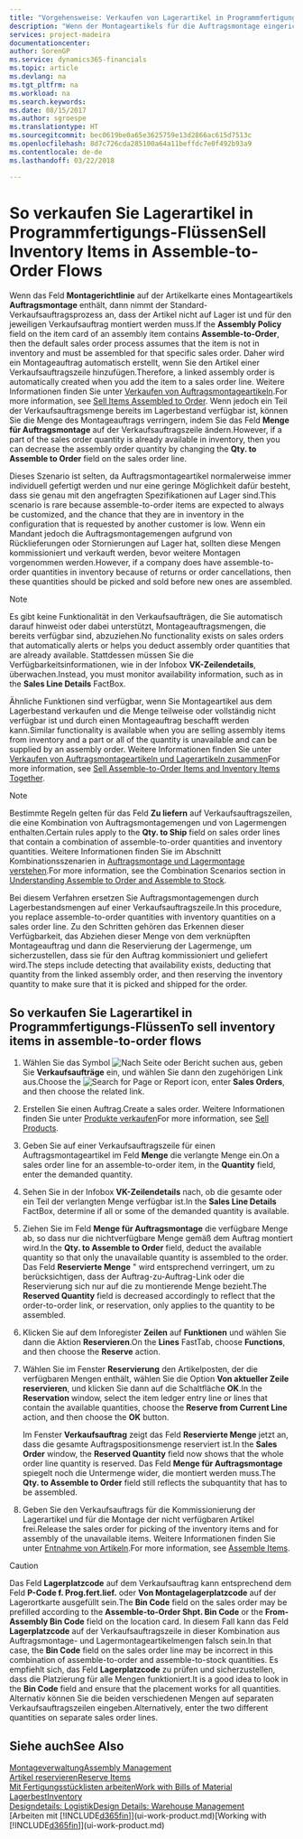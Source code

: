 ```yaml
---
title: "Vorgehensweise: Verkaufen von Lagerartikel in Programmfertigungs-Flüssen | Microsoft Docs"
description: "Wenn der Montageartikels für die Auftragsmontage eingerichtet ist, dann nimmt der Standard-Verkaufsauftragsprozess an, dass der Artikel nicht auf Lager ist und für den jeweiligen Verkaufsauftrag montiert werden muss. Daher wird ein Montageauftrag automatisch erstellt, wenn Sie den Artikel einer Verkaufsauftragszeile hinzufügen."
services: project-madeira
documentationcenter: 
author: SorenGP
ms.service: dynamics365-financials
ms.topic: article
ms.devlang: na
ms.tgt_pltfrm: na
ms.workload: na
ms.search.keywords: 
ms.date: 08/15/2017
ms.author: sgroespe
ms.translationtype: HT
ms.sourcegitcommit: bec0619be0a65e3625759e13d2866ac615d7513c
ms.openlocfilehash: 8d7c726cda285100a64a11beffdc7e0f492b93a9
ms.contentlocale: de-de
ms.lasthandoff: 03/22/2018

---
```

# <a name="sell-inventory-items-in-assemble-to-order-flows"></a><span data-ttu-id="5115f-104">So verkaufen Sie Lagerartikel in Programmfertigungs-Flüssen</span><span class="sxs-lookup"><span data-stu-id="5115f-104">Sell Inventory Items in Assemble-to-Order Flows</span></span>
<span data-ttu-id="5115f-105">Wenn das Feld **Montagerichtlinie** auf der Artikelkarte eines Montageartikels **Auftragsmontage** enthält, dann nimmt der Standard-Verkaufsauftragsprozess an, dass der Artikel nicht auf Lager ist und für den jeweiligen Verkaufsauftrag montiert werden muss.</span><span class="sxs-lookup"><span data-stu-id="5115f-105">If the **Assembly Policy** field on the item card of an assembly item contains **Assemble-to-Order**, then the default sales order process assumes that the item is not in inventory and must be assembled for that specific sales order.</span></span> <span data-ttu-id="5115f-106">Daher wird ein Montageauftrag automatisch erstellt, wenn Sie den Artikel einer Verkaufsauftragszeile hinzufügen.</span><span class="sxs-lookup"><span data-stu-id="5115f-106">Therefore, a linked assembly order is automatically created when you add the item to a sales order line.</span></span> <span data-ttu-id="5115f-107">Weitere Informationen finden Sie unter [Verkaufen von Auftragsmontageartikeln](assembly-how-to-sell-items-assembled-to-order.md).</span><span class="sxs-lookup"><span data-stu-id="5115f-107">For more information, see [Sell Items Assembled to Order](assembly-how-to-sell-items-assembled-to-order.md).</span></span> <span data-ttu-id="5115f-108">Wenn jedoch ein Teil der Verkaufsauftragsmenge bereits im Lagerbestand verfügbar ist, können Sie die Menge des Montageauftrags verringern, indem Sie das Feld **Menge für Auftragsmontage** auf der Verkaufsauftragszeile ändern.</span><span class="sxs-lookup"><span data-stu-id="5115f-108">However, if a part of the sales order quantity is already available in inventory, then you can decrease the assembly order quantity by changing the **Qty. to Assemble to Order** field on the sales order line.</span></span>  

<span data-ttu-id="5115f-109">Dieses Szenario ist selten, da Auftragsmontageartikel normalerweise immer individuell gefertigt werden und nur eine geringe Möglichkeit dafür besteht, dass sie genau mit den angefragten Spezifikationen auf Lager sind.</span><span class="sxs-lookup"><span data-stu-id="5115f-109">This scenario is rare because assemble-to-order items are expected to always be customized, and the chance that they are in inventory in the configuration that is requested by another customer is low.</span></span> <span data-ttu-id="5115f-110">Wenn ein Mandant jedoch die Auftragsmontagemengen aufgrund von Rücklieferungen oder Stornierungen auf Lager hat, sollten diese Mengen kommissioniert und verkauft werden, bevor weitere Montagen vorgenommen werden.</span><span class="sxs-lookup"><span data-stu-id="5115f-110">However, if a company does have assemble-to-order quantities in inventory because of returns or order cancellations, then these quantities should be picked and sold before new ones are assembled.</span></span>  

> [!NOTE]  
>  <span data-ttu-id="5115f-111">Es gibt keine Funktionalität in den Verkaufsaufträgen, die Sie automatisch darauf hinweist oder dabei unterstützt, Montageauftragsmengen, die bereits verfügbar sind, abzuziehen.</span><span class="sxs-lookup"><span data-stu-id="5115f-111">No functionality exists on sales orders that automatically alerts or helps you deduct assembly order quantities that are already available.</span></span> <span data-ttu-id="5115f-112">Stattdessen müssen Sie die Verfügbarkeitsinformationen, wie in der Infobox **VK-Zeilendetails**,  überwachen.</span><span class="sxs-lookup"><span data-stu-id="5115f-112">Instead, you must monitor availability information, such as in the **Sales Line Details** FactBox.</span></span>  

<span data-ttu-id="5115f-113">Ähnliche Funktionen sind verfügbar, wenn Sie Montageartikel aus dem Lagerbestand verkaufen und die Menge teilweise oder vollständig nicht verfügbar ist und durch einen Montageauftrag beschafft werden kann.</span><span class="sxs-lookup"><span data-stu-id="5115f-113">Similar functionality is available when you are selling assembly items from inventory and a part or all of the quantity is unavailable and can be supplied by an assembly order.</span></span> <span data-ttu-id="5115f-114">Weitere Informationen finden Sie unter [Verkaufen von Auftragsmontageartikeln und Lagerartikeln zusammen](assembly-how-to-sell-assemble-to-order-items-and-inventory-items-together.md)</span><span class="sxs-lookup"><span data-stu-id="5115f-114">For more information, see [Sell Assemble-to-Order Items and Inventory Items Together](assembly-how-to-sell-assemble-to-order-items-and-inventory-items-together.md).</span></span>  

> [!NOTE]  
>  <span data-ttu-id="5115f-115">Bestimmte Regeln gelten für das Feld **Zu liefern** auf Verkaufsauftragszeilen, die eine Kombination von Auftragsmontagemengen und von Lagermengen enthalten.</span><span class="sxs-lookup"><span data-stu-id="5115f-115">Certain rules apply to the **Qty. to Ship** field on sales order lines that contain a combination of assemble-to-order quantities and inventory quantities.</span></span> <span data-ttu-id="5115f-116">Weitere Informationen finden Sie im Abschnitt Kombinationsszenarien in [Auftragsmontage und Lagermontage verstehen](assembly-assemble-to-order-or-assemble-to-stock.md).</span><span class="sxs-lookup"><span data-stu-id="5115f-116">For more information, see the Combination Scenarios section in [Understanding Assemble to Order and Assemble to Stock](assembly-assemble-to-order-or-assemble-to-stock.md).</span></span>  

<span data-ttu-id="5115f-117">Bei diesem Verfahren ersetzen Sie Auftragsmontagemengen durch Lagerbestandsmengen auf einer Verkaufsauftragszeile.</span><span class="sxs-lookup"><span data-stu-id="5115f-117">In this procedure, you replace assemble-to-order quantities with inventory quantities on a sales order line.</span></span> <span data-ttu-id="5115f-118">Zu den Schritten gehören das Erkennen dieser Verfügbarkeit, das Abziehen dieser Menge von dem verknüpften Montageauftrag und dann die Reservierung der Lagermenge, um sicherzustellen, dass sie für den Auftrag kommissioniert und geliefert wird.</span><span class="sxs-lookup"><span data-stu-id="5115f-118">The steps include detecting that availability exists, deducting that quantity from the linked assembly order, and then reserving the inventory quantity to make sure that it is picked and shipped for the order.</span></span>  

## <a name="to-sell-inventory-items-in-assemble-to-order-flows"></a><span data-ttu-id="5115f-119">So verkaufen Sie Lagerartikel in Programmfertigungs-Flüssen</span><span class="sxs-lookup"><span data-stu-id="5115f-119">To sell inventory items in assemble-to-order flows</span></span>  
1.  <span data-ttu-id="5115f-120">Wählen Sie das Symbol ![Nach Seite oder Bericht suchen](media/ui-search/search_small.png "Nach Seite oder Bericht suchen") aus, geben Sie **Verkaufsaufträge** ein, und wählen Sie dann den zugehörigen Link aus.</span><span class="sxs-lookup"><span data-stu-id="5115f-120">Choose the ![Search for Page or Report](media/ui-search/search_small.png "Search for Page or Report icon") icon, enter **Sales Orders**, and then choose the related link.</span></span>  
2.  <span data-ttu-id="5115f-121">Erstellen Sie einen Auftrag.</span><span class="sxs-lookup"><span data-stu-id="5115f-121">Create a sales order.</span></span> <span data-ttu-id="5115f-122">Weitere Informationen finden Sie unter [Produkte verkaufen](sales-how-sell-products.md)</span><span class="sxs-lookup"><span data-stu-id="5115f-122">For more information, see [Sell Products](sales-how-sell-products.md).</span></span>  
3.  <span data-ttu-id="5115f-123">Geben Sie auf einer Verkaufsauftragszeile für einen Auftragsmontageartikel im Feld **Menge** die verlangte Menge ein.</span><span class="sxs-lookup"><span data-stu-id="5115f-123">On a sales order line for an assemble-to-order item, in the **Quantity** field, enter the demanded quantity.</span></span>  
4.  <span data-ttu-id="5115f-124">Sehen Sie in der Infobox **VK-Zeilendetails** nach, ob die gesamte oder ein Teil der verlangten Menge verfügbar ist.</span><span class="sxs-lookup"><span data-stu-id="5115f-124">In the **Sales Line Details** FactBox, determine if all or some of the demanded quantity is available.</span></span>  
5.  <span data-ttu-id="5115f-125">Ziehen Sie im Feld **Menge für Auftragsmontage** die verfügbare Menge ab, so dass nur die nichtverfügbare Menge gemäß dem Auftrag montiert wird.</span><span class="sxs-lookup"><span data-stu-id="5115f-125">In the **Qty. to Assemble to Order** field, deduct the available quantity so that only the unavailable quantity is assembled to the order.</span></span> <span data-ttu-id="5115f-126">Das Feld **Reservierte Menge** " wird entsprechend verringert, um zu berücksichtigen, dass der Auftrag-zu-Auftrag-Link oder die Reservierung sich nur auf die zu montierende Menge bezieht.</span><span class="sxs-lookup"><span data-stu-id="5115f-126">The **Reserved Quantity** field is decreased accordingly to reflect that the order-to-order link, or reservation, only applies to the quantity to be assembled.</span></span>  
6.  <span data-ttu-id="5115f-127">Klicken Sie auf dem Inforegister **Zeilen** auf **Funktionen** und wählen Sie dann die Aktion **Reservieren**.</span><span class="sxs-lookup"><span data-stu-id="5115f-127">On the **Lines** FastTab, choose **Functions**, and then choose the **Reserve** action.</span></span>  
7.  <span data-ttu-id="5115f-128">Wählen Sie im Fenster **Reservierung** den Artikelposten, der die verfügbaren Mengen enthält, wählen Sie die Option **Von aktueller Zeile reservieren**, und klicken Sie dann auf die Schaltfläche **OK**.</span><span class="sxs-lookup"><span data-stu-id="5115f-128">In the **Reservation** window, select the item ledger entry line or lines that contain the available quantities, choose the **Reserve from Current Line** action, and then choose the **OK** button.</span></span>  

    <span data-ttu-id="5115f-129">Im Fenster **Verkaufsauftrag** zeigt das Feld **Reservierte Menge** jetzt an, dass die gesamte Auftragspositionsmenge reserviert ist.</span><span class="sxs-lookup"><span data-stu-id="5115f-129">In the **Sales Order** window, the **Reserved Quantity** field now shows that the whole order line quantity is reserved.</span></span> <span data-ttu-id="5115f-130">Das Feld **Menge für Auftragsmontage** spiegelt noch die Untermenge wider, die montiert werden muss.</span><span class="sxs-lookup"><span data-stu-id="5115f-130">The **Qty. to Assemble to Order** field still reflects the subquantity that has to be assembled.</span></span>  

8.  <span data-ttu-id="5115f-131">Geben Sie den Verkaufsauftrags für die Kommissionierung der Lagerartikel und für die Montage der nicht verfügbaren Artikel frei.</span><span class="sxs-lookup"><span data-stu-id="5115f-131">Release the sales order for picking of the inventory items and for assembly of the unavailable items.</span></span> <span data-ttu-id="5115f-132">Weitere Informationen finden Sie unter [Entnahme von Artikeln](assembly-how-to-assemble-items.md).</span><span class="sxs-lookup"><span data-stu-id="5115f-132">For more information, see [Assemble Items](assembly-how-to-assemble-items.md).</span></span>  

> [!CAUTION]  
>  <span data-ttu-id="5115f-133">Das Feld **Lagerplatzcode** auf dem Verkaufsauftrag kann entsprechend dem Feld **P-Code f. Prog.fert.lief.** oder **Von Montagelagerplatzcode** auf der Lagerortkarte ausgefüllt sein.</span><span class="sxs-lookup"><span data-stu-id="5115f-133">The **Bin Code** field on the sales order may be prefilled according to the **Assemble-to-Order Shpt. Bin Code** or the **From-Assembly Bin Code** field on the location card.</span></span> <span data-ttu-id="5115f-134">In diesem Fall kann das Feld **Lagerplatzcode** auf der Verkaufsauftragszeile in dieser Kombination aus Auftragsmontage- und Lagermontageartikelmengen falsch sein.</span><span class="sxs-lookup"><span data-stu-id="5115f-134">In that case, the **Bin Code** field on the sales order line may be incorrect in this combination of assemble-to-order and assemble-to-stock quantities.</span></span> <span data-ttu-id="5115f-135">Es empfiehlt sich, das Feld **Lagerplatzcode** zu prüfen und sicherzustellen, dass die Platzierung für alle Mengen funktioniert.</span><span class="sxs-lookup"><span data-stu-id="5115f-135">It is a good idea to look in the **Bin Code** field and ensure that the placement works for all quantities.</span></span> <span data-ttu-id="5115f-136">Alternativ können Sie die beiden verschiedenen Mengen auf separaten Verkaufsauftragszeilen eingeben.</span><span class="sxs-lookup"><span data-stu-id="5115f-136">Alternatively, enter the two different quantities on separate sales order lines.</span></span>  

## <a name="see-also"></a><span data-ttu-id="5115f-137">Siehe auch</span><span class="sxs-lookup"><span data-stu-id="5115f-137">See Also</span></span>  
[<span data-ttu-id="5115f-138">Montageverwaltung</span><span class="sxs-lookup"><span data-stu-id="5115f-138">Assembly Management</span></span>](assembly-assemble-items.md)  
[<span data-ttu-id="5115f-139">Artikel reservieren</span><span class="sxs-lookup"><span data-stu-id="5115f-139">Reserve Items</span></span>](inventory-how-to-reserve-items.md)  
[<span data-ttu-id="5115f-140">Mit Fertigungsstücklisten arbeiten</span><span class="sxs-lookup"><span data-stu-id="5115f-140">Work with Bills of Material</span></span>](inventory-how-work-BOMs.md)  
[<span data-ttu-id="5115f-141">Lagerbest</span><span class="sxs-lookup"><span data-stu-id="5115f-141">Inventory</span></span>](inventory-manage-inventory.md)  
[<span data-ttu-id="5115f-142">Designdetails: Logistik</span><span class="sxs-lookup"><span data-stu-id="5115f-142">Design Details: Warehouse Management</span></span>](design-details-warehouse-management.md)  
<span data-ttu-id="5115f-143">[Arbeiten mit [!INCLUDE[d365fin](includes/d365fin_md.md)]](ui-work-product.md)</span><span class="sxs-lookup"><span data-stu-id="5115f-143">[Working with [!INCLUDE[d365fin](includes/d365fin_md.md)]](ui-work-product.md)</span></span>

